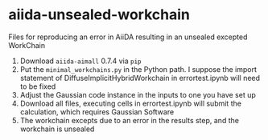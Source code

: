# aiida-unsealed-workchain
Files for reproducing an error in AiiDA resulting in an unsealed excepted WorkChain

1. Download `aiida-aimall` 0.7.4 via `pip`
2. Put the `minimal_workchains.py` in the Python path. I suppose the import statement of DiffuseImplicitHybridWorkchain in errortest.ipynb will need to be fixed
3. Adjust the Gaussian code instance in the inputs to one you have set up
4. Download all files, executing cells in errortest.ipynb will submit the calculation, which requires Gaussian Software
5. The workchain excepts due to an error in the results step, and the workchain is unsealed
